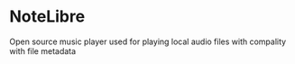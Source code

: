 # NoteLibre
Open source music player used for playing local audio files with compality with file metadata
